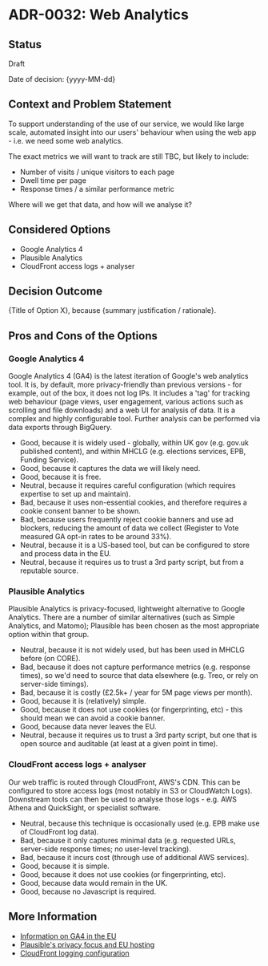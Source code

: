 # ADR-0032: Web Analytics

## Status

Draft

Date of decision: {yyyy-MM-dd}

## Context and Problem Statement

To support understanding of the use of our service, we would like large scale, automated insight into our users'
behaviour when using the web app - i.e. we need some web analytics.

The exact metrics we will want to track are still TBC, but likely to include:
- Number of visits / unique visitors to each page
- Dwell time per page
- Response times / a similar performance metric

Where will we get that data, and how will we analyse it?

## Considered Options

* Google Analytics 4
* Plausible Analytics
* CloudFront access logs + analyser

## Decision Outcome

{Title of Option X}, because {summary justification / rationale}.

## Pros and Cons of the Options

### Google Analytics 4

Google Analytics 4 (GA4) is the latest iteration of Google's web analytics tool. It is, by default, more privacy-friendly
than previous versions - for example, out of the box, it does not log IPs. It includes a 'tag' for tracking web behaviour
(page views, user engagement, various actions such as scrolling and file downloads) and a web UI for analysis of data. It
is a complex and highly configurable tool. Further analysis can be performed via data exports through BigQuery.

* Good, because it is widely used - globally, within UK gov (e.g. gov.uk published content), and within MHCLG (e.g.
  elections services, EPB, Funding Service).
* Good, because it captures the data we will likely need.
* Good, because it is free.
* Neutral, because it requires careful configuration (which requires expertise to set up and maintain).
* Bad, because it uses non-essential cookies, and therefore requires a cookie consent banner to be shown.
* Bad, because users frequently reject cookie banners and use ad blockers, reducing the amount of data we collect
  (Register to Vote measured GA opt-in rates to be around 33%).
* Neutral, because it is a US-based tool, but can be configured to store and process data in the EU.
* Neutral, because it requires us to trust a 3rd party script, but from a reputable source.

### Plausible Analytics

Plausible Analytics is privacy-focused, lightweight alternative to Google Analytics. There are a number of similar
alternatives (such as Simple Analytics, and Matomo); Plausible has been chosen as the most appropriate option within
that group.

* Neutral, because it is not widely used, but has been used in MHCLG before (on CORE).
* Bad, because it does not capture performance metrics (e.g. response times), so we'd need to source that data elsewhere
  (e.g. Treo, or rely on server-side timings).
* Bad, because it is costly (£2.5k+ / year for 5M page views per month).
* Good, because it is (relatively) simple.
* Good, because it does not use cookies (or fingerprinting, etc) - this should mean we can avoid a cookie banner.
* Good, because data never leaves the EU.
* Neutral, because it requires us to trust a 3rd party script, but one that is open source and auditable (at least at a
  given point in time).

### CloudFront access logs + analyser

Our web traffic is routed through CloudFront, AWS's CDN. This can be configured to store access logs (most notably in
S3 or CloudWatch Logs). Downstream tools can then be used to analyse those logs - e.g. AWS Athena and QuickSight, or
specialist software.

* Neutral, because this technique is occasionally used (e.g. EPB make use of CloudFront log data).
* Bad, because it only captures minimal data (e.g. requested URLs, server-side response times; no user-level tracking).
* Bad, because it incurs cost (through use of additional AWS services).
* Good, because it is simple.
* Good, because it does not use cookies (or fingerprinting, etc).
* Good, because data would remain in the UK.
* Good, because no Javascript is required.

## More Information

* [Information on GA4 in the EU](https://support.google.com/analytics/answer/12017362?hl=en)
* [Plausible's privacy focus and EU hosting](https://plausible.io/privacy-focused-web-analytics#hosted-in-the-eu-powered-by-european-owned-cloud-infrastructure)
* [CloudFront logging configuration](https://docs.aws.amazon.com/AmazonCloudFront/latest/DeveloperGuide/standard-logging.html)